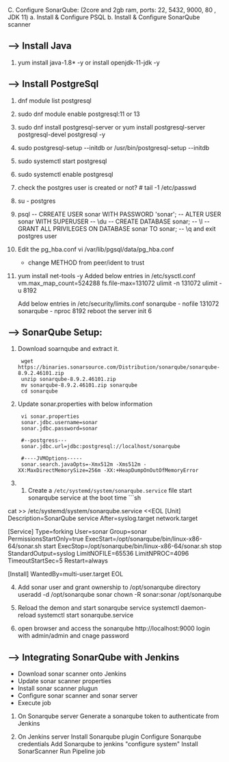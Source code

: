 C. Configure SonarQube: (2core and 2gb ram, ports: 22, 5432, 9000, 80 , JDK 11)
        a. Install & Configure PSQL
        b. Install & Configure SonarQube scanner
    

--> Install Java
--------------------
1. yum install java-1.8* -y or install openjdk-11-jdk -y

--> Install PostgreSql
-------------------------

1. dnf module list postgresql
2. sudo dnf module enable postgresql:11 or 13 
3. sudo dnf install postgresql-server or yum install postgresql-server postgresql-devel postgresql -y
4. sudo postgresql-setup --initdb or /usr/bin/postgresql-setup --initdb
5. sudo systemctl start postgresql
6. sudo systemctl enable postgresql
7. check the postgres user is created or not? # tail -1 /etc/passwd
8. su - postgres
9. psql
    --   CRREATE USER sonar WITH PASSWORD 'sonar';
    --   ALTER USER sonar WITH SUPERUSER
    --   \du
    --   CREATE DATABASE sonar;
    --   \l
    --   GRANT ALL PRIVILEGES ON DATABASE sonar TO sonar;
    --   \q and exit postgres user

10. Edit the pg_hba.conf
    vi /var/lib/pgsql/data/pg_hba.conf
    * change METHOD from peer/ident to trust 

11. yum install net-tools -y
    Added below entries in /etc/sysctl.conf
        vm.max_map_count=524288
        fs.file-max=131072
        ulimit -n 131072
        ulimit -u 8192

    Add below entries in /etc/security/limits.conf
        sonarqube   -   nofile   131072
        sonarqube   -   nproc    8192
    reboot the server
        init 6


--> SonarQube Setup:
-----------------------
1. Download soarnqube and extract it.

        wget https://binaries.sonarsource.com/Distribution/sonarqube/sonarqube-8.9.2.46101.zip
        unzip sonarqube-8.9.2.46101.zip
        mv sonarqube-8.9.2.46101.zip sonarqube
        cd sonarqube

2. Update sonar.properties with below information

        vi sonar.properties
        sonar.jdbc.username=sonar
        sonar.jdbc.password=sonar
        
        #--postgress---
        sonar.jdbc.url=jdbc:postgresql://localhost/sonarqube
        
        #----JVMOptions-----
        sonar.search.javaOpts=-Xmx512m -Xms512m -XX:MaxDirectMemorySize=256m -XX:+HeapDumpOnOutOfMemoryError

3. 1. Create a `/etc/systemd/system/sonarqube.service` file start sonarqube service at the boot time ```sh

cat >> /etc/systemd/system/sonarqube.service <<EOL
[Unit]
Description=SonarQube service
After=syslog.target network.target

[Service]
Type=forking
User=sonar
Group=sonar
PermissionsStartOnly=true
ExecStart=/opt/sonarqube/bin/linux-x86-64/sonar.sh start 
ExecStop=/opt/sonarqube/bin/linux-x86-64/sonar.sh stop
StandardOutput=syslog
LimitNOFILE=65536
LimitNPROC=4096
TimeoutStartSec=5
Restart=always

[Install]
WantedBy=multi-user.target
EOL

4. Add sonar user and grant ownership to /opt/sonarqube directory
        useradd -d /opt/sonarqube sonar
        chown -R sonar:sonar /opt/sonarqube

5. Reload the demon and start sonarqube service
        systemctl daemon-reload 
        systemctl start sonarqube.service 

6. open browser and access the sonarqube
        http://localhost:9000 
        login with admin/admin and cnage password
        

--> Integrating SonarQube with Jenkins
---------------------------------------
  * Download sonar scanner onto Jenkins
  * Update sonar scanner properties
  * Install sonar scanner plugun
  * Configure sonar scanner and sonar server
  * Execute job

1. On Sonarqube server
        Generate a sonarqube token to authenticate from Jenkins

2. On Jenkins server
        Install Sonarqube plugin
        Configure Sonarqube credentials
        Add Sonarqube to jenkins "configure system"
        Install SonarScanner
        Run Pipeline job


    
        